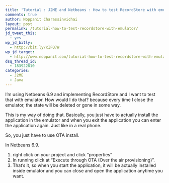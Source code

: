 ```yaml
---
title: 'Tutorial : J2ME and Netbeans : How to test RecordStore with emulator'
comments: true
author: Noppanit Charassinvichai
layout: post
permalink: /tutorial-how-to-test-recordstore-with-emulator/
jd_tweet_this:
  - yes
wp_jd_bitly:
  - http://bit.ly/cIFQ7W
wp_jd_target:
  - http://www.noppanit.com/tutorial-how-to-test-recordstore-with-emulator/
dsq_thread_id:
  - 183922810
categories:
  - J2ME
  - Java
---
```

I&#8217;m using Netbeans 6.9 and implementing RecordStore and I want to test that with emulator. How would I do that? because every time I close the emulator, the state will be deleted or gone in some way. 

This is my way of doing that. Basically, you just have to actually install the application in the emulator and when you exit the application you can enter the application again. Just like in a real phone. 

So, you just have to use OTA install. 

In Netbeans 6.9.  
1. right click on your project and click &#8220;properties&#8221;  
2. In running click at &#8220;Execute through OTA (Over the air provisioning)&#8221;.  
3. That&#8217;s it, so when you start the application, it will be actually installed inside emulator and you can close and open the application anytime you want.